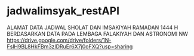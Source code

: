 # jadwalimsyak_restAPI

ALAMAT DATA JADWAL SHOLAT DAN IMSAKIYAH RAMADAN 1444 H BERDASARKAN DATA PADA LEMBAGA FALAKIYAH DAN ASTRONOMI NW
https://drive.google.com/drive/folders/1N-FslH9BL8HkFBm3zlDRuEr6X7j0oFXQ?usp=sharing
